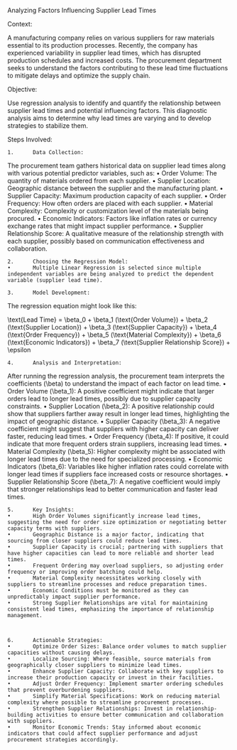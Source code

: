 Analyzing Factors Influencing Supplier Lead Times

Context:

A manufacturing company relies on various suppliers for raw materials essential to its production processes. Recently, the company has experienced variability in supplier lead times, which has disrupted production schedules and increased costs. The procurement department seeks to understand the factors contributing to these lead time fluctuations to mitigate delays and optimize the supply chain.

Objective:

Use regression analysis to identify and quantify the relationship between supplier lead times and potential influencing factors. This diagnostic analysis aims to determine why lead times are varying and to develop strategies to stabilize them.

Steps Involved:

    1.      Data Collection:
The procurement team gathers historical data on supplier lead times along with various potential predictor variables, such as: • Order Volume: The quantity of materials ordered from each supplier. • Supplier Location: Geographic distance between the supplier and the manufacturing plant. • Supplier Capacity: Maximum production capacity of each supplier. • Order Frequency: How often orders are placed with each supplier. • Material Complexity: Complexity or customization level of the materials being procured. • Economic Indicators: Factors like inflation rates or currency exchange rates that might impact supplier performance. • Supplier Relationship Score: A qualitative measure of the relationship strength with each supplier, possibly based on communication effectiveness and collaboration.

    2.      Choosing the Regression Model:
    •       Multiple Linear Regression is selected since multiple independent variables are being analyzed to predict the dependent variable (supplier lead time).

    3.      Model Development:
The regression equation might look like this:

\text{Lead Time} = \beta_0 + \beta_1 (\text{Order Volume}) + \beta_2 (\text{Supplier Location}) + \beta_3 (\text{Supplier Capacity}) + \beta_4 (\text{Order Frequency}) + \beta_5 (\text{Material Complexity}) + \beta_6 (\text{Economic Indicators}) + \beta_7 (\text{Supplier Relationship Score}) + \epsilon

    4.      Analysis and Interpretation:
After running the regression analysis, the procurement team interprets the coefficients (\beta) to understand the impact of each factor on lead time. • Order Volume (\beta_1): A positive coefficient might indicate that larger orders lead to longer lead times, possibly due to supplier capacity constraints. • Supplier Location (\beta_2): A positive relationship could show that suppliers farther away result in longer lead times, highlighting the impact of geographic distance. • Supplier Capacity (\beta_3): A negative coefficient might suggest that suppliers with higher capacity can deliver faster, reducing lead times. • Order Frequency (\beta_4): If positive, it could indicate that more frequent orders strain suppliers, increasing lead times. • Material Complexity (\beta_5): Higher complexity might be associated with longer lead times due to the need for specialized processing. • Economic Indicators (\beta_6): Variables like higher inflation rates could correlate with longer lead times if suppliers face increased costs or resource shortages. • Supplier Relationship Score (\beta_7): A negative coefficient would imply that stronger relationships lead to better communication and faster lead times.

    5.      Key Insights:
    •       High Order Volumes significantly increase lead times, suggesting the need for order size optimization or negotiating better capacity terms with suppliers.
    •       Geographic Distance is a major factor, indicating that sourcing from closer suppliers could reduce lead times.
    •       Supplier Capacity is crucial; partnering with suppliers that have higher capacities can lead to more reliable and shorter lead times.
    •       Frequent Ordering may overload suppliers, so adjusting order frequency or improving order batching could help.
    •       Material Complexity necessitates working closely with suppliers to streamline processes and reduce preparation times.
    •       Economic Conditions must be monitored as they can unpredictably impact supplier performance.
    •       Strong Supplier Relationships are vital for maintaining consistent lead times, emphasizing the importance of relationship management.



    6.      Actionable Strategies:
    •       Optimize Order Sizes: Balance order volumes to match supplier capacities without causing delays.
    •       Localize Sourcing: Where feasible, source materials from geographically closer suppliers to minimize lead times.
    •       Enhance Supplier Capacity: Collaborate with key suppliers to increase their production capacity or invest in their facilities.
    •       Adjust Order Frequency: Implement smarter ordering schedules that prevent overburdening suppliers.
    •       Simplify Material Specifications: Work on reducing material complexity where possible to streamline procurement processes.
    •       Strengthen Supplier Relationships: Invest in relationship-building activities to ensure better communication and collaboration with suppliers.
    •       Monitor Economic Trends: Stay informed about economic indicators that could affect supplier performance and adjust procurement strategies accordingly.
